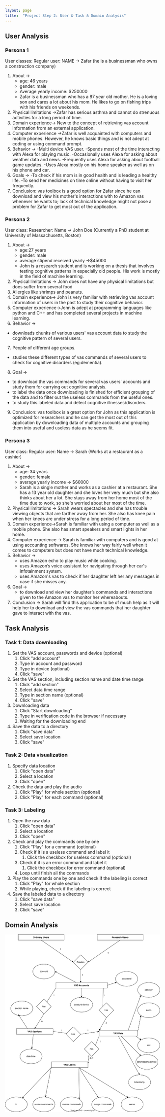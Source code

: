 ```yaml
---
layout: page
title:  "Project Step 2: User & Task & Domain Analysis"
---
```


## User Analysis

### Persona 1

User classes:
Regular user:
NAME → Zafar
(he is a businessman who owns a construction company)
1. About →
   - age: 46 years
   - gender: male
   - Average yearly income: $250000
   - Zafar is a businessman who has a 87 year old mother. He is a loving son and cares a lot about his mom. He likes to go on fishing trips with his friends on weekends.
2. Physical limitations →Zafar has serious asthma and cannot do strenuous activities for a long period of time.
3. Domain experience→ New to the concept of retrieving vas account information from an external application.
4. Computer experience →Zafar is well acquainted with computers and mobile phones. However, he knows basic things and is not adept at coding or using command prompt.
5. Behavior → 
      -Multi device VAS user.
      -Spends most of the time interacting with Alexa for playing music.
      -Occasionally uses Alexa for asking about weather data and news.
      -Frequently uses Alexa for asking about football game updates.
      -Uses Alexa mostly on his home speaker as well as on his phone and car.
6. Goals →
      -To check if his mom is in good health and is leading a healthy life.
      -To send her medicines on time online without having to visit her frequently.
7. Conclusion: vas toolbox is a good option for Zafar since he can download and view his mother's interactions with to Amazon vas whenever he wants to; lack of technical knowledge might not pose a problem for Zafar to get most out of the application.




### Persona 2

User class:
Researcher:
Name → John Doe
(Currently a PhD student at University of Massachusetts, Boston)
1. About →
   - age:27 years
   - gender: male
   - average stipend received yearly →$45000
   - John is a research student and is working on a thesis that involves testing cognitive patterns in especially old people. His work is mostly in the field of machine learning.
2. Physical limitations → John does not have any physical limitations but does suffer from several food
3. Allergies like shrimps and peanuts.
4. Domain experience→ John is very familiar with retrieving vas account information of users in the past to study their cognitive behavior.
5. Computer experience→John is adept at programming languages like python and C++ and has completed several projects in machine learning.
6. Behavior → 
- downloads chunks of various users' vas account data to study the cognitive pattern of several users.
7. People of different age groups.
- studies these different types of vas commands of several users to check for cognitive disorders (eg:dementia).
8. Goal →
- to download the vas commands for several vas users' accounts and study them for carrying out cognitive analysis.
- to label the data once downloading is finished for efficient grouping of the data and to filter out the useless commands from the useful ones.
- to study this labeled data and detect cognitive illnesses/disorders.
9. Conclusion: vas toolbox is a great option for John as this application is optimized for researchers and he can get the most out of this application by downloading data of multiple accounts and grouping them into useful and useless data as he seems fit.

### Persona 3

User class:
Regular user:
Name → Sarah
(Works at a restaurant as a cashier)
1. About →
   - age: 34 years
   - gender: female
   - average yearly income → $60000
   - Sarah is a single mother and works as a cashier at a restaurant. She has a 13 year old daughter and she loves her very much but she also thinks about her a lot. She stays away from her home most of the time due to work, so she's worried about her most of the time.
2. Physical limitations → Sarah wears spectacles and she has trouble viewing objects that are farther away from her. She also has knee pain when her knees are under stress for a long period of time.
3. Domain experience→Sarah is familiar with using a computer as well as a mobile phone. She also has smart speakers and smart lights in her home.
4. Computer experience → Sarah is familiar with computers and is good at using accounting softwares. She knows her way fairly well when it comes to computers but does not have much technical knowledge.
5. Behavior →
   - uses Amazon echo to play music while cooking.
   - uses Amazon’s voice assistant for navigating through her car's infotainment system.
   - uses Amazon's vas to check if her daughter left her any messages in case if she misses any.
6. Goal →
   - to download and view her daughter’s commands and interactions given to the Amazon vas to monitor her whereabouts.
7. Conclusion → Sarah will find this application to be of much help as it will help her to download and view the vas commands that her daughter gave to interact with the vas.


## Task Analysis

### Task 1: Data downloading

1. Set the VAS account, passwords and device (optional)
   1. Click "add account"
   2. Type in account and password
   3. Type in device (optional)
   4. Click "save"
2. Set the VAS section, including section name and date time range
   1. Click "add section"
   2. Select data time range
   3. Type in section name (optional)
   4. Click "save"
3. Downloading data
   1. Click "Start downloading"
   2. Type in verification code in the browser if necessary
   3. Waiting for the downloading end
4. Save the data to a directory
   1. Click "save data"
   2. Select save location
   3. Click "save"


### Task 2: Data visualization

1. Specify data location
   1. Click "open data"
   2. Select a location
   3. Click "open"
2. Check the data and play the audio
   1. Click "Play" for whole section (optional)
   2. Click "Play" for each command (optional)


### Task 3: Labeling

1. Open the raw data
   1. Click "open data"
   2. Select a location
   3. Click "open"
2. Check and play the commands one by one
   1. Click "Play" for a command (optional)
   2. Check if it is a useless command and label it
      1. Click the checkbox for useless command (optional)
   3. Check if it is an error command and label it
      1. Click the checkbox for error command (optional)
   4. Loop until finish all the commands
3. Play the commands one by one and check if the labeling is correct
   1. Click "Play" for whole section
   2. While playing, check if the labeling is correct
4. Save the labeled data to a directory
   1. Click "save data"
   2. Select save location
   3. Click "save"


## Domain Analysis

![DomainAnalysis](/files/svg/DomainAnalysis.svg)
